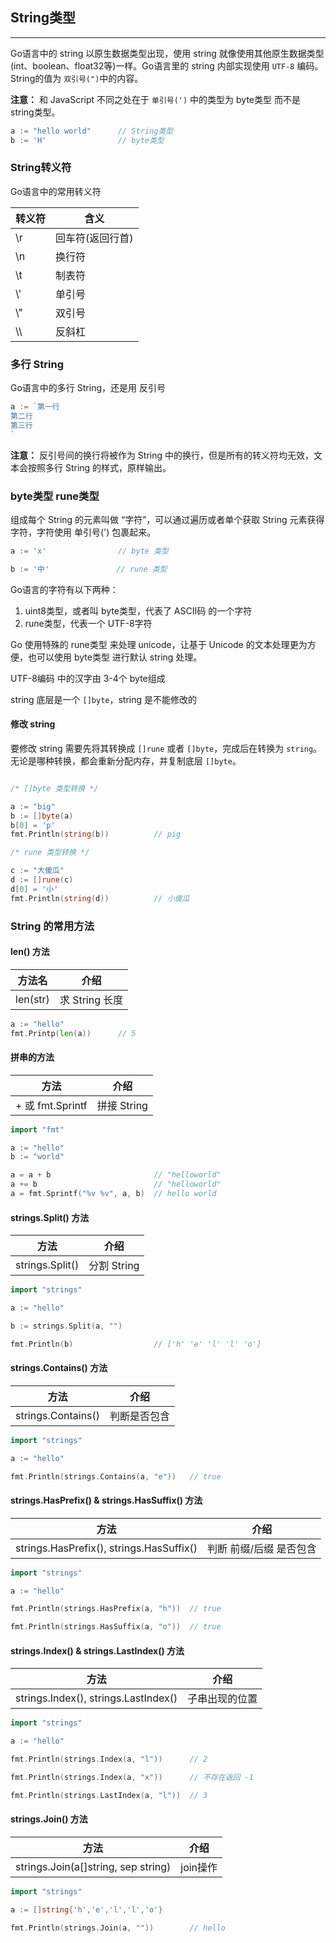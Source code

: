 ## String类型

---

Go语言中的 string 以原生数据类型出现，使用 string 就像使用其他原生数据类型(int、boolean、float32等)一样。Go语言里的 string 内部实现使用 `UTF-8` 编码。String的值为 `双引号(")`中的内容。

**注意：** 和 JavaScript 不同之处在于 `单引号(')` 中的类型为 byte类型 而不是 string类型。

```go
a := "hello world"      // String类型
b := 'H'                // byte类型
```

### String转义符

Go语言中的常用转义符

转义符 | 含义 |
-|-|
\r | 回车符(返回行首) |
\n | 换行符 |
\t | 制表符 |
\\' | 单引号 |
\\" | 双引号 |
\\\ | 反斜杠 |

### 多行 String

Go语言中的多行 String，还是用 反引号

```go
a := `第一行
第二行
第三行
`
```

**注意：** 反引号间的换行将被作为 String 中的换行，但是所有的转义符均无效，文本会按照多行 String 的样式，原样输出。

### byte类型 rune类型

组成每个 String 的元素叫做 “字符”，可以通过遍历或者单个获取 String 元素获得字符，字符使用 单引号(') 包裹起来。

```go
a := 'x'                // byte 类型

b := '中'               // rune 类型
```

Go语言的字符有以下两种：

1. uint8类型，或者叫 byte类型，代表了 ASCII码 的一个字符
2. rune类型，代表一个 UTF-8字符

Go 使用特殊的 rune类型  来处理 unicode，让基于 Unicode 的文本处理更为方便，也可以使用 byte类型 进行默认 string 处理。

UTF-8编码 中的汉字由 3-4个 byte组成

string 底层是一个 `[]byte`，string 是不能修改的

#### 修改 string

要修改 string 需要先将其转换成 `[]rune` 或者 `[]byte`，完成后在转换为 `string`。无论是哪种转换，都会重新分配内存，并复制底层 `[]byte`。

```go

/* []byte 类型转换 */

a := "big"
b := []byte(a)
b[0] = 'p'
fmt.Println(string(b))          // pig

/* rune 类型转换 */

c := "大傻瓜"
d := []rune(c)
d[0] = '小'
fmt.Println(string(d))          // 小傻瓜

```

### String 的常用方法

#### len() 方法

方法名 | 介绍 |
-|-|
len(str) | 求 String 长度 |

```go
a := "hello"
fmt.Printp(len(a))      // 5
```

#### 拼串的方法

方法 | 介绍 |
-|-|
\+ 或 fmt.Sprintf | 拼接 String |

```go
import "fmt"

a := "hello"
b := "world"

a = a + b                       // "helloworld"
a += b                          // "helloworld"
a = fmt.Sprintf("%v %v", a, b)  // hello world
```

#### strings.Split() 方法

方法 | 介绍 |
-|-|
strings.Split() | 分割 String |

```go
import "strings"

a := "hello"

b := strings.Split(a, "")

fmt.Println(b)                  // ['h' 'e' 'l' 'l' 'o']
```

#### strings.Contains() 方法

方法 | 介绍 |
-|-|
strings.Contains() | 判断是否包含 |

```go
import "strings"

a := "hello"

fmt.Println(strings.Contains(a, "e"))   // true
```

#### strings.HasPrefix() & strings.HasSuffix() 方法

方法 | 介绍 |
-|-|
strings.HasPrefix(), strings.HasSuffix() | 判断 前缀/后缀 是否包含 |

```go
import "strings"

a := "hello"

fmt.Println(strings.HasPrefix(a, "h"))  // true

fmt.Println(strings.HasSuffix(a, "o"))  // true
```

#### strings.Index() & strings.LastIndex() 方法

方法 | 介绍 |
-|-|
strings.Index(), strings.LastIndex() | 子串出现的位置 |

```go
import "strings"

a := "hello"

fmt.Println(strings.Index(a, "l"))      // 2

fmt.Println(strings.Index(a, "x"))      // 不存在返回 -1

fmt.Println(strings.LastIndex(a, "l"))  // 3

```

#### strings.Join() 方法

方法 | 介绍 |
-|-|
strings.Join(a[]string, sep string) | join操作 |

```go
import "strings"

a := []string{'h','e','l','l','o'}

fmt.Println(strings.Join(a, ""))        // hello
```


